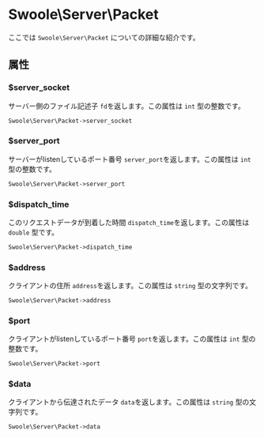 # Swoole\Server\Packet

ここでは `Swoole\Server\Packet` についての詳細な紹介です。
## 属性
### $server_socket
サーバー側のファイル記述子 `fd`を返します。この属性は `int` 型の整数です。

```php
Swoole\Server\Packet->server_socket
```
### $server_port
サーバーがlistenしているポート番号 `server_port`を返します。この属性は `int` 型の整数です。

```php
Swoole\Server\Packet->server_port
```
### $dispatch_time
このリクエストデータが到着した時間 `dispatch_time`を返します。この属性は `double` 型です。

```php
Swoole\Server\Packet->dispatch_time
```
### $address
クライアントの住所 `address`を返します。この属性は `string` 型の文字列です。

```php
Swoole\Server\Packet->address
```
### $port
クライアントがlistenしているポート番号 `port`を返します。この属性は `int` 型の整数です。

```php
Swoole\Server\Packet->port
```
### $data
クライアントから伝達されたデータ `data`を返します。この属性は `string` 型の文字列です。

```php
Swoole\Server\Packet->data
```
